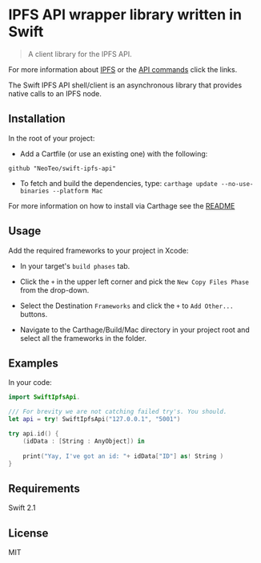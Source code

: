 IPFS API wrapper library written in Swift
=========================================

> A client library for the IPFS API.

For more information about [IPFS](http://ipfs.io) or the [API commands](http://ipfs.io/docs/commands) click the links.

The Swift IPFS API shell/client is an asynchronous library that provides native calls to an IPFS node.

## Installation

In the root of your project:

-  Add a Cartfile (or use an existing one) with the following:
```
github "NeoTeo/swift-ipfs-api"
```
- To fetch and build the dependencies, type:
```carthage update --no-use-binaries --platform Mac```

For more information on how to install via Carthage see the [README](https://github.com/Carthage/Carthage#adding-frameworks-to-an-application)

## Usage
Add the required frameworks to your project in Xcode:

- In your target's `build phases` tab.

- Click the `+` in the upper left corner and pick the `New Copy Files Phase` from the drop-down.
- Select the Destination `Frameworks` and click the `+` to `Add Other...` buttons.
- Navigate to the Carthage/Build/Mac directory in your project root and select all the frameworks in the folder.

## Examples

In your code: 
```Swift
import SwiftIpfsApi.

/// For brevity we are not catching failed try's. You should.
let api = try! SwiftIpfsApi("127.0.0.1", "5001") 

try api.id() {
    (idData : [String : AnyObject]) in
                    
    print("Yay, I've got an id: "+ idData["ID"] as! String )
}

```

## Requirements
Swift 2.1

## License
MIT
